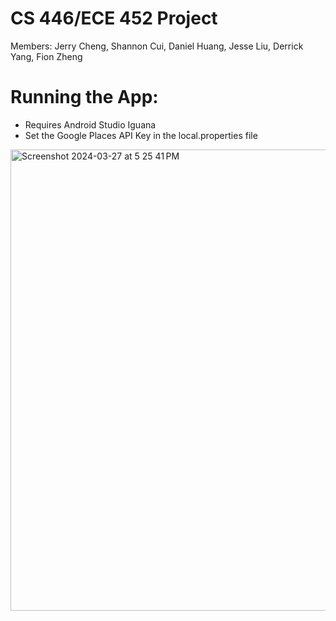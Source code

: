 # CS 446/ECE 452 Project
Members: Jerry Cheng, Shannon Cui, Daniel Huang, Jesse Liu, Derrick Yang, Fion Zheng

# Running the App:
- Requires Android Studio Iguana
- Set the Google Places API Key in the local.properties file
<img width="738" alt="Screenshot 2024-03-27 at 5 25 41 PM" src="https://github.com/danjelhuang/cs-446/assets/75107140/e1c6966e-63cf-42c9-90fc-faf89677a9a9">
